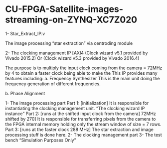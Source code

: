 # CU-FPGA-Satellite-images-streaming-on-ZYNQ-XC7Z020
1-	Star_Extract_IP.v

The image processing “star extraction” via centroding module

2-	The clocking management IP [AXI4 (Clock wizard v5.1 provided by Vivado 2015.2)
Or (Clock wizard v5.3 provided by Vivado 2016.4)

The purpose is to multiply the input clock coming from the camera = 72MHz by 4 to obtain a faster clock being able to make the 
This IP provides many features including: 
a.	Frequency Synthesizer
This is the main unit doing the frequency generation of different frequencies.

b.	Phase Alignment

 1-	The image processing part
Part 1: [initialization]
	It is responsible for instantiating the clocking management unit. “The clocking wizard IP instance”
Part 2: [runs at the shifted input clock from the camera] 72MHz shifted by 270]
It is responsible for transferring pixels from the camera to the FPGA internal memory holding only the stream window of size = 7 rows.
	Part 3:	[runs at the faster clock 288 MHz]
		The star extraction and image processing stuff is done here.
2-	The clocking management part
3-	The test bench “Simulation Purposes Only”

